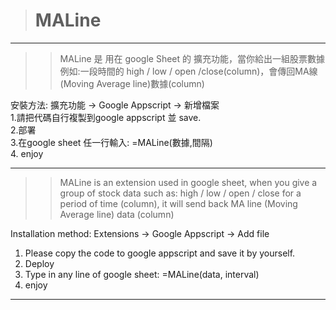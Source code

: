 > # MALine  
---

 >>   MALine 是 用在 google Sheet 的 擴充功能，當你給出一組股票數據例如:一段時間的 high / low / open /close(column)，會傳回MA線(Moving Average line)數據(column)

  安裝方法: 
  擴充功能 → Google Appscript → 新增檔案  
  1.請把代碼自行複製到google appscript 並 save.  
  2.部署  
  3.在google sheet 任一行輸入: =MALine(數據,間隔)  
  4. enjoy  

---

  >>  MALine is an extension used in google sheet, when you give a group of stock data such as: high / low / open / close for a period of time (column), it will send back MA line (Moving Average line) data (column)

  Installation method: 
  Extensions → Google Appscript → Add file
  1. Please copy the code to google appscript and save it by yourself.
  2. Deploy
  3. Type in any line of google sheet: =MALine(data, interval)
  4. enjoy
---
